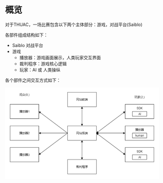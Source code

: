 # 概览

对于THUAC，一场比赛包含以下两个主体部分：游戏，对战平台(Saiblo)

各部件组成结构如下：

- Saiblo 对战平台
- 游戏
    - 播放器：游戏画面展示，人类玩家交互界面
    - 裁判程序：游戏核心逻辑
    - 玩家：AI 或 人类操纵

各个部件之间交互方式如下：

![架构](./imgs/架构.png)






